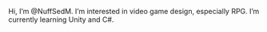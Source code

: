 Hi, I’m @NuffSedM.
I’m interested in video game design, especially RPG.
I’m currently learning Unity and C#.
